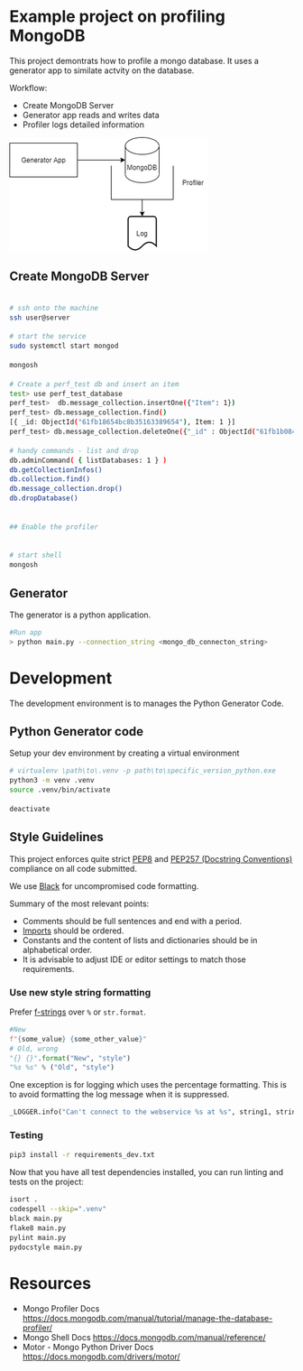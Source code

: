 # Example project on profiling MongoDB

This project demontrats how to profile a mongo database. It uses a generator app to similate actvity on the database.

Workflow:

- Create MongoDB Server
- Generator app reads and writes data
- Profiler logs detailed information

![Architecture Overview](docs/architecture_overview.png "Architecture Overview")

## Create MongoDB Server

```bash

# ssh onto the machine
ssh user@server

# start the service
sudo systemctl start mongod

mongosh

# Create a perf_test db and insert an item
test> use perf_test_database
perf_test>  db.message_collection.insertOne({"Item": 1})
perf_test> db.message_collection.find()
[{ _id: ObjectId("61fb18654bc8b35163389654"), Item: 1 }]
perf_test> db.message_collection.deleteOne({"_id" : ObjectId("61fb1b084bc8b35163389657")})

# handy commands - list and drop
db.adminCommand( { listDatabases: 1 } )
db.getCollectionInfos()
db.collection.find() 
db.message_collection.drop()
db.dropDatabase()


## Enable the profiler


# start shell
mongosh

```

## Generator
The generator is a python application. 

```bash
#Run app
> python main.py --connection_string <mongo_db_connecton_string>
```
# Development

The development environment is to manages the Python Generator Code.

## Python Generator code

Setup your dev environment by creating a virtual environment

```bash
# virtualenv \path\to\.venv -p path\to\specific_version_python.exe
python3 -m venv .venv
source .venv/bin/activate

deactivate
```

## Style Guidelines

This project enforces quite strict [PEP8](https://www.python.org/dev/peps/pep-0008/) and [PEP257 (Docstring Conventions)](https://www.python.org/dev/peps/pep-0257/) compliance on all code submitted.

We use [Black](https://github.com/psf/black) for uncompromised code formatting.

Summary of the most relevant points:

- Comments should be full sentences and end with a period.
- [Imports](https://www.python.org/dev/peps/pep-0008/#imports) should be ordered.
- Constants and the content of lists and dictionaries should be in alphabetical order.
- It is advisable to adjust IDE or editor settings to match those requirements.

### Use new style string formatting

Prefer [f-strings](https://docs.python.org/3/reference/lexical_analysis.html#f-strings) over ``%`` or ``str.format``.

```python
#New
f"{some_value} {some_other_value}"
# Old, wrong
"{} {}".format("New", "style")
"%s %s" % ("Old", "style")
```

One exception is for logging which uses the percentage formatting. This is to avoid formatting the log message when it is suppressed.

```python
_LOGGER.info("Can't connect to the webservice %s at %s", string1, string2)
```

### Testing

```bash
pip3 install -r requirements_dev.txt
```

Now that you have all test dependencies installed, you can run linting and tests on the project:

```bash
isort .
codespell --skip=".venv"
black main.py 
flake8 main.py
pylint main.py
pydocstyle main.py
```


# Resources
- Mongo Profiler Docs https://docs.mongodb.com/manual/tutorial/manage-the-database-profiler/
- Mongo Shell Docs https://docs.mongodb.com/manual/reference/
- Motor - Mongo Python Driver Docs https://docs.mongodb.com/drivers/motor/